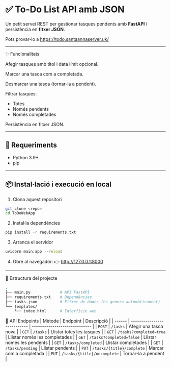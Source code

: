 # ✅ To-Do List API amb JSON

Un petit servei REST per gestionar tasques pendents amb **FastAPI** i persistència en **fitxer JSON**.

Pots provar-lo a https://todo.santaannaserver.uk/

---
✨ Funcionalitats

Afegir tasques amb títol i data límit opcional.

Marcar una tasca com a completada.

Desmarcar una tasca (tornar-la a pendent).

Filtrar tasques:
- Totes
- Només pendents
- Només completades

Persistència en fitxer JSON.

---
## 🚀 Requeriments

- Python 3.9+
- pip
---

## 📦 Instal·lació i execució en local
1. Clona aquest repositori
```bash
git clone <repo>
cd ToDoWebApp
```
2. Instal·la dependències
```bash
pip install -r requirements.txt
```
3. Arranca el servidor 
```bash
uvicorn main:app --reload
```     
4. Obre al navegador:
👉 http://127.0.0.1:8000

---
📂 Estructura del projecte
```bash
.
├── main.py             # API FastAPI
├── requirements.txt    # Dependències
├── tasks.json          # Fitxer de dades (es genera automàticament)
└── templates/
    └── index.html      # Interfície web

```
🔗 API Endpoints
| Mètode | Endpoint                    | Descripció                    |
| ------ | --------------------------- | ----------------------------- |
| `POST` | `/tasks`                    | Afegir una tasca nova         |
| `GET`  | `/tasks`                    | Llistar totes les tasques     |
| `GET`  | `/tasks?completed=true`     | Llistar només les completades |
| `GET`  | `/tasks?completed=false`    | Llistar només les pendents    |
| `GET`  | `/tasks/completed`          | Llistar completades           |
| `GET`  | `/tasks/pending`            | Llistar pendents              |
| `PUT`  | `/tasks/{title}/complete`   | Marcar com a completada       |
| `PUT`  | `/tasks/{title}/uncomplete` | Tornar-la a pendent           |
